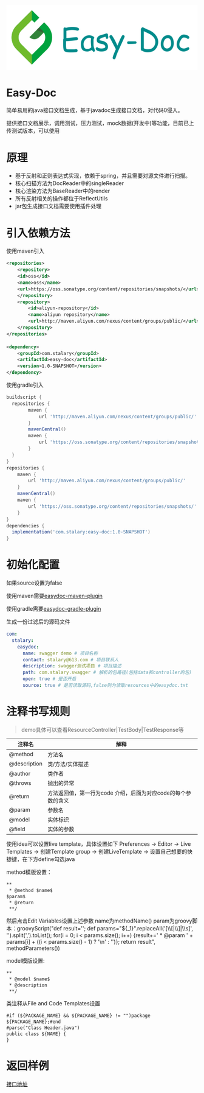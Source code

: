 ![logo](logo.png)
# Easy-Doc
简单易用的java接口文档生成，基于javadoc生成接口文档，对代码0侵入。

提供接口文档展示，调用测试，压力测试，mock数据(开发中)等功能，目前已上传测试版本，可以使用

# 原理
- 基于反射和正则表达式实现，依赖于spring，并且需要对源文件进行扫描。
- 核心扫描方法为DocReader中的singleReader
- 核心渲染方法为BaseReader中的render
- 所有反射相关的操作都位于ReflectUtils
- jar包生成接口文档需要使用插件处理 

# 引入依赖方法
使用maven引入
```xml
<repositories>
    <repository>
	<id>oss</id>
	<name>oss</name>
	<url>https://oss.sonatype.org/content/repositories/snapshots/</url>
    </repository>
    <repository>
        <id>aliyun-repository</id>
        <name>aliyun repository</name>
        <url>http://maven.aliyun.com/nexus/content/groups/public/</url>
    </repository>
</repositories>

<dependency>
    <groupId>com.stalary</groupId>
    <artifactId>easy-doc</artifactId>
    <version>1.0-SNAPSHOT</version>
</dependency>
```
使用gradle引入
```gradle
buildscript {
  repositories {
        maven {
            url 'http://maven.aliyun.com/nexus/content/groups/public/'
        }
        mavenCentral()
        maven {
            url 'https://oss.sonatype.org/content/repositories/snapshots/'
        }
  }
}
repositories {
    maven {
        url 'http://maven.aliyun.com/nexus/content/groups/public/'
    }
    mavenCentral()
    maven {
        url 'https://oss.sonatype.org/content/repositories/snapshots/'
    }
}
dependencies {
  implementation('com.stalary:easy-doc:1.0-SNAPSHOT')	
}
```

# 初始化配置
如果source设置为false

使用maven需要[easydoc-maven-plugin](https://github.com/Easy-doc/easydoc-maven-plugin)

使用gradle需要[easydoc-gradle-plugin](https://github.com/Easy-doc/easydoc-gradle-plugin)

生成一份过滤后的源码文件


```yml
com:
  stalary:
    easydoc:
      name: swagger demo # 项目名称
      contact: stalary@613.com # 项目联系人
      description: swagger测试项目 # 项目描述
      path: com.stalary.swagger # 解析的包路径(包括data和controller的包)
      open: true # 是否开启
      source: true # 是否读取源码,false则为读取resources中的easydoc.txt
```

# 注释书写规则

> demo具体可以查看ResourceController|TestBody|TestResponse等

注释名 | 解释
--- | ---
@method | 方法名   
@description | 类/方法/实体描述
@author | 类作者
@throws | 抛出的异常
@return | 方法返回值，第一行为code 介绍，后面为对应code的每个参数的含义
@param | 参数名
@model | 实体标识
@field | 实体的参数

使用idea可以设置live template，具体设置如下
Preferences -> Editor -> Live Templates -> 创建Template group -> 创建LiveTemplate -> 设置自己想要的快捷键，在下方define勾选java

method模版设置：
```
**
 * @method $name$
$param$
 * @return
 **/
```
然后点击Edit Variables设置上述参数
name为methodName()
param为groovy脚本：groovyScript("def result=''; def params=\"${_1}\".replaceAll('[\\\\[|\\\\]|\\\\s]', '').split(',').toList(); for(i = 0; i < params.size(); i++) {result+=' * @param ' + params[i] + ((i < params.size() - 1) ? '\\n' : '')}; return result", methodParameters())

model模版设置:
```
**
 * @model $name$
 * @description
 **/
```

类注释从File and Code Templates设置
```
#if (${PACKAGE_NAME} && ${PACKAGE_NAME} != "")package ${PACKAGE_NAME};#end
#parse("Class Header.java")
public class ${NAME} {
}
```
# 返回样例
[接口地址](http://easydoc.stalary.com/easy-doc/resource)
